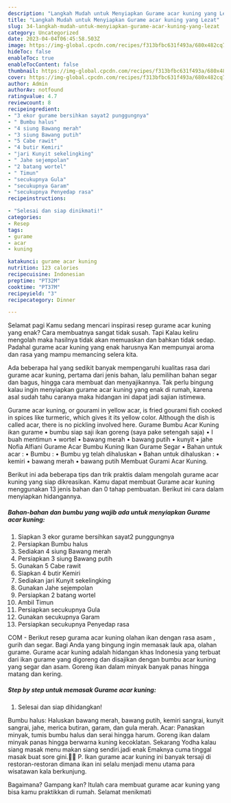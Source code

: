```yaml
---
description: "Langkah Mudah untuk Menyiapkan Gurame acar kuning yang Lezat"
title: "Langkah Mudah untuk Menyiapkan Gurame acar kuning yang Lezat"
slug: 34-langkah-mudah-untuk-menyiapkan-gurame-acar-kuning-yang-lezat
category: Uncategorized
date: 2023-04-04T06:45:58.503Z
image: https://img-global.cpcdn.com/recipes/f313bfbc631f493a/680x482cq70/gurame-acar-kuning-foto-resep-utama.jpg
hideToc: false
enableToc: true
enableTocContent: false
thumbnail: https://img-global.cpcdn.com/recipes/f313bfbc631f493a/680x482cq70/gurame-acar-kuning-foto-resep-utama.jpg
cover: https://img-global.cpcdn.com/recipes/f313bfbc631f493a/680x482cq70/gurame-acar-kuning-foto-resep-utama.jpg
author: Admin
authorAv: notfound
ratingvalue: 4.7
reviewcount: 8
recipeingredient:
- "3 ekor gurame bersihkan sayat2 punggungnya"
- " Bumbu halus"
- "4 siung Bawang merah"
- "3 siung Bawang putih"
- "5 Cabe rawit"
- "4 butir Kemiri"
- "jari Kunyit sekelingking"
- " Jahe sejempolan"
- "2 batang wortel"
- " Timun"
- "secukupnya Gula"
- "secukupnya Garam"
- "secukupnya Penyedap rasa"
recipeinstructions:

- "Selesai dan siap dinikmati!"
categories:
- Resep
tags:
- gurame
- acar
- kuning

katakunci: gurame acar kuning 
nutrition: 123 calories
recipecuisine: Indonesian
preptime: "PT32M"
cooktime: "PT37M"
recipeyield: "3"
recipecategory: Dinner

---
```



Selamat pagi Kamu sedang mencari inspirasi resep gurame acar kuning yang enak? Cara membuatnya sangat tidak susah. Tapi Kalau keliru mengolah maka hasilnya tidak akan memuaskan dan bahkan tidak sedap. Padahal gurame acar kuning yang enak harusnya Kan mempunyai aroma dan rasa yang mampu memancing selera kita.


Ada beberapa hal yang sedikit banyak mempengaruhi kualitas rasa dari gurame acar kuning, pertama dari jenis bahan, lalu pemilihan bahan segar dan bagus, hingga cara membuat dan menyajikannya. Tak perlu bingung kalau ingin menyiapkan gurame acar kuning yang enak di rumah, karena asal sudah tahu caranya maka hidangan ini dapat jadi sajian istimewa.

Gurame acar kuning, or gourami in yellow acar, is fried gourami fish cooked in spices like turmeric, which gives it its yellow color. Although the dish is called acar, there is no pickling involved here. Gurame Bumbu Acar Kuning ikan gurame • bumbu siap saji ikan goreng (saya pake setengah saja) • I buah mentimun • wortel • bawang merah • bawang putih • kunyit • jahe Nofia Alfiani Gurame Acar Bumbu Kuning Ikan Gurame Segar • Bahan untuk acar : • Bumbu : • Bumbu yg telah dihaluskan • Bahan untuk dihaluskan : • kemiri • bawang merah • bawang putih Membuat Gurami Acar Kuning.


Berikut ini ada beberapa tips dan trik praktis dalam mengolah gurame acar kuning yang siap dikreasikan. Kamu dapat membuat Gurame acar kuning menggunakan 13 jenis bahan dan 0 tahap pembuatan. Berikut ini cara dalam menyiapkan hidangannya.

<!--inarticleads1-->

##### Bahan-bahan dan bumbu yang wajib ada untuk menyiapkan Gurame acar kuning:

1. Siapkan 3 ekor gurame bersihkan sayat2 punggungnya
1. Persiapkan  Bumbu halus
1. Sediakan 4 siung Bawang merah
1. Persiapkan 3 siung Bawang putih
1. Gunakan 5 Cabe rawit
1. Siapkan 4 butir Kemiri
1. Sediakan jari Kunyit sekelingking
1. Gunakan  Jahe sejempolan
1. Persiapkan 2 batang wortel
1. Ambil  Timun
1. Persiapkan secukupnya Gula
1. Gunakan secukupnya Garam
1. Persiapkan secukupnya Penyedap rasa


COM - Berikut resep gurama acar kuning olahan ikan dengan rasa asam , gurih dan segar. Bagi Anda yang bingung ingin memasak lauk apa, olahan gurame. Gurame acar kuning adalah hidangan khas Indonesia yang terbuat dari ikan gurame yang digoreng dan disajikan dengan bumbu acar kuning yang segar dan asam. Goreng ikan dalam minyak banyak panas hingga matang dan kering. 

<!--inarticleads2-->

##### Step by step untuk memasak Gurame acar kuning:


1. Selesai dan siap dihidangkan!

Bumbu halus: Haluskan bawang merah, bawang putih, kemiri sangrai, kunyit sangrai, jahe, merica butiran, garam, dan gula merah. Acar: Panaskan minyak, tumis bumbu halus dan serai hingga harum. Goreng ikan dalam minyak panas hingga berwarna kuning kecoklatan. Sekarang Yodha kalau siang masak menu makan siang sendiri.jadi enak Emaknya cuma tinggal masak buat sore gini.🤣🤣 P. Ikan gurame acar kuning ini banyak tersaji di restoran-restoran dimana ikan ini selalu menjadi menu utama para wisatawan kala berkunjung. 

Bagaimana? Gampang kan? Itulah cara membuat gurame acar kuning yang bisa kamu praktikkan di rumah. Selamat menikmati
